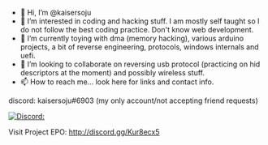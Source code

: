 - 👋 Hi, I’m @kaisersoju
- 👀 I’m interested in coding and hacking stuff. I am mostly self taught so I do not follow the best coding practice. Don't know web development.
- 🌱 I’m currently toying with dma (memory hacking), various arduino projects, a bit of reverse engineering, protocols, windows internals and uefi.
- 💞️ I’m looking to collaborate on reversing usb protocol (practicing on hid descriptors at the moment) and possibly wireless stuff.
- 📫 How to reach me... look here for links and contact info.

discord: kaisersoju#6903 (my only account/not accepting friend requests)

[![Discord:](https://invidget.switchblade.xyz/dXqkB86HXM)](http://discord.gg/dXqkB86HXM)

Visit Project EPO: http://discord.gg/Kur8ecx5



<!---
kaisersoju/kaisersoju is a ✨ special ✨ repository because its `README.md` (this file) appears on your GitHub profile.
You can click the Preview link to take a look at your changes.

stuff can be stored here that's isn't viewed...
https://tinyurl.com/2kxx7lsm My Private Discord Server (special thx jstrieb.github.io/link-lock)
password hint = island
--->
